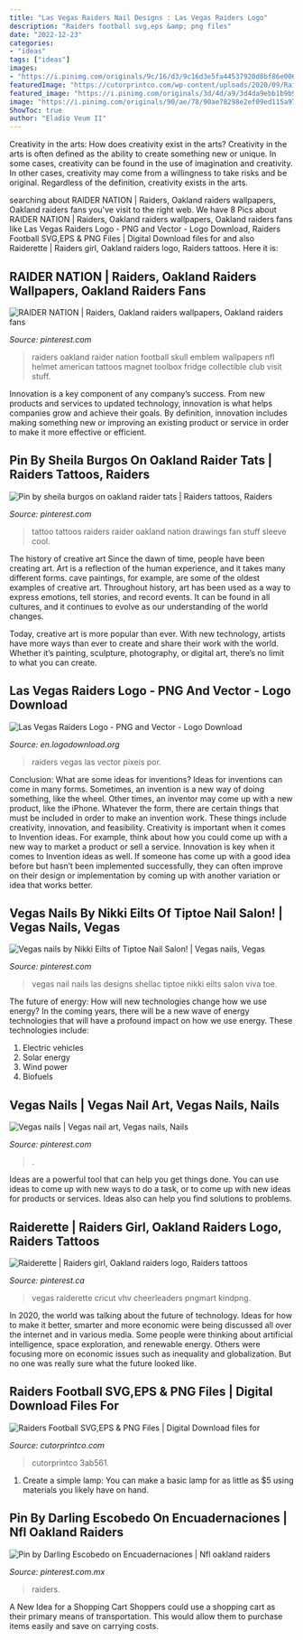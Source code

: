 ```yaml
---
title: "Las Vegas Raiders Nail Designs : Las Vegas Raiders Logo"
description: "Raiders football svg,eps &amp; png files"
date: "2022-12-23"
categories:
- "ideas"
tags: ["ideas"]
images:
- "https://i.pinimg.com/originals/9c/16/d3/9c16d3e5fa44537920d8bf86e006d2be.jpg"
featuredImage: "https://cutorprintco.com/wp-content/uploads/2020/09/Raiders-Football-Pic.jpg?v=1599718458"
featured_image: "https://i.pinimg.com/originals/3d/4d/a9/3d4da9ebb1b9b97328f335f0d89805fa.jpg"
image: "https://i.pinimg.com/originals/90/ae/78/90ae78298e2ef09ed115a971a7cd350d.jpg"
ShowToc: true
author: "Eladio Veum II"
---
```



Creativity in the arts: How does creativity exist in the arts?
Creativity in the arts is often defined as the ability to create something new or unique. In some cases, creativity can be found in the use of imagination and creativity. In other cases, creativity may come from a willingness to take risks and be original. Regardless of the definition, creativity exists in the arts.

	

		
searching about RAIDER NATION | Raiders, Oakland raiders wallpapers, Oakland raiders fans you've visit to the right web. We have 8 Pics about RAIDER NATION | Raiders, Oakland raiders wallpapers, Oakland raiders fans like Las Vegas Raiders Logo - PNG and Vector - Logo Download, Raiders Football SVG,EPS &amp; PNG Files | Digital Download files for and also Raiderette | Raiders girl, Oakland raiders logo, Raiders tattoos. Here it is:
		
    
## RAIDER NATION | Raiders, Oakland Raiders Wallpapers, Oakland Raiders Fans

<img loading=lazy src="https://i.pinimg.com/originals/fc/bf/1a/fcbf1a3d892a836fe9b4ed3f7e64b046.jpg" onerror="this.onerror=null;this.src='https://tse4.mm.bing.net/th?id=OIP.o9ig2-eSxXt7UqtXe9VP9gHaO0&amp;pid=15.1';" alt="RAIDER NATION | Raiders, Oakland raiders wallpapers, Oakland raiders fans">

_Source: pinterest.com_

>raiders oakland raider nation football skull emblem wallpapers nfl helmet american tattoos magnet toolbox fridge collectible club visit stuff. 

	

Innovation is a key component of any company’s success. From new products and services to updated technology, innovation is what helps companies grow and achieve their goals. By definition, innovation includes making something new or improving an existing product or service in order to make it more effective or efficient.

    
## Pin By Sheila Burgos On Oakland Raider Tats | Raiders Tattoos, Raiders

<img loading=lazy src="https://i.pinimg.com/736x/c3/37/d3/c337d374430c2aa5a099f34500243518--christmas-tattoo-tattoo-gallery.jpg" onerror="this.onerror=null;this.src='https://tse1.mm.bing.net/th?id=OIP.iXiB4R5AnZLMu3NZKErC_AAAAA&amp;pid=15.1';" alt="Pin by sheila burgos on oakland raider tats | Raiders tattoos, Raiders">

_Source: pinterest.com_

>tattoo tattoos raiders raider oakland nation drawings fan stuff sleeve cool. 

	

The history of creative art
Since the dawn of time, people have been creating art. Art is a reflection of the human experience, and it takes many different forms. cave paintings, for example, are some of the oldest examples of creative art.
Throughout history, art has been used as a way to express emotions, tell stories, and record events. It can be found in all cultures, and it continues to evolve as our understanding of the world changes.

 Today, creative art is more popular than ever. With new technology, artists have more ways than ever to create and share their work with the world. Whether it’s painting, sculpture, photography, or digital art, there’s no limit to what you can create.

    
## Las Vegas Raiders Logo - PNG And Vector - Logo Download

<img loading=lazy src="https://logodownload.org/wp-content/uploads/2020/09/las-vegas-raiders-logo-1.png" onerror="this.onerror=null;this.src='https://tse1.mm.bing.net/th?id=OIP.aVKk1x7-7_ogyRizsSffVwHaH3&amp;pid=15.1';" alt="Las Vegas Raiders Logo - PNG and Vector - Logo Download">

_Source: en.logodownload.org_

>raiders vegas las vector píxeis por. 

	

Conclusion: What are some ideas for inventions?
Ideas for inventions can come in many forms. Sometimes, an invention is a new way of doing something, like the wheel. Other times, an inventor may come up with a new product, like the iPhone. Whatever the form, there are certain things that must be included in order to make an invention work. These things include creativity, innovation, and feasibility. 
Creativity is important when it comes to Invention ideas. For example, think about how you could come up with a new way to market a product or sell a service. Innovation is key when it comes to Invention ideas as well. If someone has come up with a good idea before but hasn’t been implemented successfully, they can often improve on their design or implementation by coming up with another variation or idea that works better.

    
## Vegas Nails By Nikki Eilts Of Tiptoe Nail Salon! | Vegas Nails, Vegas

<img loading=lazy src="https://i.pinimg.com/originals/9c/16/d3/9c16d3e5fa44537920d8bf86e006d2be.jpg" onerror="this.onerror=null;this.src='https://tse4.mm.bing.net/th?id=OIP.EDXTuQ-EO6JUbfwV5JRv1QHaJ4&amp;pid=15.1';" alt="Vegas nails by Nikki Eilts of Tiptoe Nail Salon! | Vegas nails, Vegas">

_Source: pinterest.com_

>vegas nail nails las designs shellac tiptoe nikki eilts salon viva toe. 

	

The future of energy: How will new technologies change how we use energy?
In the coming years, there will be a new wave of energy technologies that will have a profound impact on how we use energy. These technologies include: 
1. Electric vehicles
2. Solar energy
3. Wind power
4. Biofuels

    
## Vegas Nails | Vegas Nail Art, Vegas Nails, Nails

<img loading=lazy src="https://i.pinimg.com/originals/90/ae/78/90ae78298e2ef09ed115a971a7cd350d.jpg" onerror="this.onerror=null;this.src='https://tse4.mm.bing.net/th?id=OIP.QVfzYc5d3XV2L6kMr8e_8gHaFj&amp;pid=15.1';" alt="Vegas nails | Vegas nail art, Vegas nails, Nails">

_Source: pinterest.com_

>. 

	

Ideas are a powerful tool that can help you get things done. You can use ideas to come up with new ways to do a task, or to come up with new ideas for products or services. Ideas also can help you find solutions to problems.

    
## Raiderette | Raiders Girl, Oakland Raiders Logo, Raiders Tattoos

<img loading=lazy src="https://i.pinimg.com/736x/4e/c2/e1/4ec2e1b526474b87cf4bea05f6837d2e.jpg" onerror="this.onerror=null;this.src='https://tse3.mm.bing.net/th?id=OIP.1VTb2s0H2lpYJejQJ9AJEQHaI4&amp;pid=15.1';" alt="Raiderette | Raiders girl, Oakland raiders logo, Raiders tattoos">

_Source: pinterest.ca_

>vegas raiderette cricut vhv cheerleaders pngmart kindpng. 

	

In 2020, the world was talking about the future of technology. Ideas for how to make it better, smarter and more economic were being discussed all over the internet and in various media. Some people were thinking about artificial intelligence, space exploration, and renewable energy. Others were focusing more on economic issues such as inequality and globalization. But no one was really sure what the future looked like.

    
## Raiders Football SVG,EPS &amp; PNG Files | Digital Download Files For

<img loading=lazy src="https://cutorprintco.com/wp-content/uploads/2020/09/Raiders-Football-Pic.jpg?v=1599718458" onerror="this.onerror=null;this.src='https://tse2.mm.bing.net/th?id=OIP.LTDtpjodxJT-3mgeIkpF1gHaHa&amp;pid=15.1';" alt="Raiders Football SVG,EPS &amp; PNG Files | Digital Download files for">

_Source: cutorprintco.com_

>cutorprintco 3ab561. 

	

1. Create a simple lamp: You can make a basic lamp for as little as $5 using materials you likely have on hand.

    
## Pin By Darling Escobedo On Encuadernaciones | Nfl Oakland Raiders

<img loading=lazy src="https://i.pinimg.com/originals/3d/4d/a9/3d4da9ebb1b9b97328f335f0d89805fa.jpg" onerror="this.onerror=null;this.src='https://tse3.mm.bing.net/th?id=OIP.2l6gH59xjtsqkWlSUzBeBQHaJx&amp;pid=15.1';" alt="Pin by Darling Escobedo on Encuadernaciones | Nfl oakland raiders">

_Source: pinterest.com.mx_

>raiders. 

	

A New Idea for a Shopping Cart
Shoppers could use a shopping cart as their primary means of transportation. This would allow them to purchase items easily and save on carrying costs.

